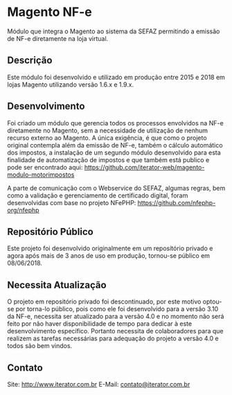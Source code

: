 # Magento NF-e
Módulo que integra o Magento ao sistema da SEFAZ permitindo a emissão de NF-e diretamente na loja virtual.

## Descrição
Este módulo foi desenvolvido e utilizado em produção entre 2015 e 2018 em lojas Magento utilizando versão 1.6.x e 1.9.x.

## Desenvolvimento
Foi criado um módulo que gerencia todos os processos envolvidos na NF-e diretamente no Magento, sem a necessidade de
utilização de nenhum recurso externo ao Magento. A única exigência, é que como o projeto original contempla além da 
emissão de NF-e, também o cálculo automático dos impostos, a instalação de um segundo módulo desenvolvido para esta 
finalidade de automatização de impostos e que também está publico e pode ser encontrado aqui: https://github.com/iterator-web/magento-modulo-motorimpostos

A parte de comunicação com o Webservice do SEFAZ, algumas regras, bem como a validação e gerenciamento de certificado digital, foram desenvolvidas com base no projeto NFePHP: https://github.com/nfephp-org/nfephp

## Repositório Público
Este projeto foi desenvolvido originalmente em um reposítório privado e agora após mais de 3 anos de uso em produção, tornou-se público em 08/06/2018.

## Necessita Atualização
O projeto em repositório privado foi descontinuado, por este motivo optou-se por torna-lo público, pois como ele foi desenvolvido para a versão 3.10 da NF-e, necessita ser atualizado para a versão 4.0 e no momento não será feito por não haver disponibilidade de tempo para dedicar à este desenvolvimento específico. Portanto necessita de colaboradores para que realizem as tarefas necessárias para adequação do projeto a versão 4.0 e todos são bem vindos.

## Contato
Site: http://www.iterator.com.br
E-Mail: contato@iterator.com.br
